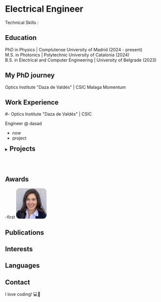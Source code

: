 
# Electrical Engineer
Technical Skills :

## Education 
PhD in Physics | Complutense University of Madrid (2024 - present)
<br>
M.S. in Photonics	| Polytechnic University of Catalonia  (2024)	 			       
B.S. in Electrical and Computer Engineering | University of Belgrade (2023)


## My PhD journey
Optics Institute "Daza de Valdés" | CSIC 
Malaga
Momentum
  
## Work Experience

#- Optics Institute "Daza de Valdés" | CSIC 			

Engineer @ dasad
- now
- project


<details>

  <summary><strong style="font-size: 21px;">Projects</strong>
    <strong style="font-size: 10px;">  </strong>
    <p>&nbsp;</p>
  </summary>

  This is the content inside the collapsible section.
  
  You can add more text, links, or even images here.
<p>&nbsp;</p>
</details>

## Awards
-first
<img src="/assets/cvPhoto2.png" alt="Sticker Description" width="100" height="100">

## Publications

## Interests

## Languages

## Contact
I love coding! 💻🚀



